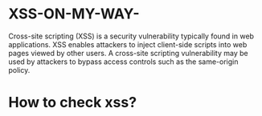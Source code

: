 # XSS-ON-MY-WAY-
Cross-site scripting (XSS) is a security vulnerability typically found in web applications. XSS enables attackers to inject client-side scripts into web pages viewed by other users. A cross-site scripting vulnerability may be used by attackers to bypass access controls such as the same-origin policy.

# How to check xss?
